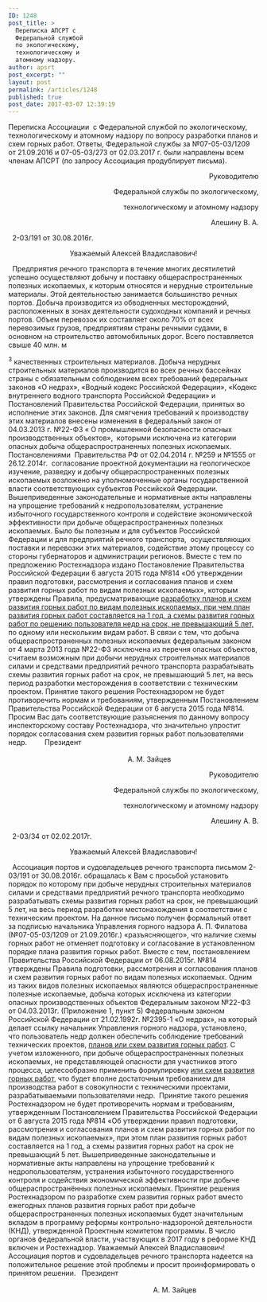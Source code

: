 ```yaml
---
ID: 1248
post_title: >
  Переписка АПСРТ с
  Федеральной службой
  по экологическому,
  технологическому и
  атомному надзору.
author: apsrt
post_excerpt: ""
layout: post
permalink: /articles/1248
published: true
post_date: 2017-03-07 12:39:19
---
```

Переписка Ассоциации  с Федеральной службой по экологическому, технологическому и атомному надзору по вопросу разработки планов и схем горных работ. Ответы, Федеральной службы за №07-05-03/1209 от 21.09.2016 и 07-05-03/273 от 02.03.2017 г. были направлены всем членам АПСРТ (по запросу Ассоциация продублирует письма).           <p style="text-align: right;">
  Руководителю
</p>

<p style="text-align: right;">
  Федеральной службы по экологическому,
</p>

<p style="text-align: right;">
  технологическому и атомному надзору
</p>

<p style="text-align: right;">
                                                                                                     Алешину В. А.
</p>   2-03/191 от 30.08.2016г.   

<p style="text-align: center;">
  Уважаемый Алексей Владиславович!
</p>   Предприятия речного транспорта в течение многих десятилетий успешно осуществляют добычу и поставку общераспространенных полезных ископаемых, к которым относятся и нерудные строительные материалы. Этой деятельностью занимается большинство речных портов. Добыча производится из обводненных месторождений, расположенных в зонах деятельности судоходных компаний и речных портов. Объем перевозок их составляет около 70% от всех перевозимых грузов, предприятиям страны речными судами, в основном на строительство автомобильных дорог. Всего поставляется свыше 40 млн. м

<sup>3</sup> качественных строительных материалов. Добыча нерудных строительных материалов производится во всех речных бассейнах страны с обязательным соблюдением всех требований федеральных законов «О недрах», «Водный кодекс Российской Федерации», «Кодекс внутреннего водного транспорта Российской Федерации» и Постановлений Правительства Российской Федерации, принятых во исполнение этих законов. Для смягчения требований к производству этих материалов внесены изменения в федеральный закон от 04.03.2013 г. №22-ФЗ « О промышленной безопасности опасных производственных объектов»,  которыми исключена из категории опасных добыча общераспространенных полезных ископаемых. Постановлениями  Правительства РФ от 02.04.2014 г. №259 и №1555 от 26.12.2014г.  согласование проектной документации на геологическое изучение, разведку и добычу общераспространенных полезных ископаемых возложено на уполномоченные органы государственной власти соответствующих субъектов Российской Федерации. Вышеприведенные законодательные и нормативные акты направлены на упрощение требований к недропользователям, устранение избыточного государственного контроля и содействие экономической эффективности при добыче общераспространенных полезных ископаемых. Было бы полезным и для субъектов Российской Федерации и для предприятий речного транспорта,  осуществляющих поставки и перевозки этих материалов, содействие этому процессу со стороны губернаторов и администрации регионов. Вместе с тем по предложению Ростехнадзора издано Постановление Правительства Российской Федерации 6 августа 2015 года №814 «Об утверждении правил подготовки, рассмотрения и согласования планов и схем развития горных работ по видам полезных ископаемых», которым утверждены Правила, предусматривающие <u>разработку планов и схем развития горных работ по видам полезных ископаемых, при чем план развития горных работ составляется на 1 год, а схемы развития горных работ по решению пользователя недр на срок, не превышающий 5 лет,</u> по одному или нескольким видам работ. В связи с тем, что добыча общераспространенных полезных ископаемых федеральным законом от 4 марта 2013 года №22-ФЗ исключена из перечня опасных объектов, считаем возможным при добычи нерудных строительных материалов силами и средствами предприятий речного транспорта разрабатывать схемы развития горных работ на срок, не превышающий 5 лет, на весь период разработки месторождения в соответствии с техническим проектом. Принятие такого решения Ростехнадзором не будет противоречить нормам и требованиям, утвержденным Постановлением Правительства Российской Федерации от 6 августа 2015 года №814. Просим Вас дать соответствующие разъяснения по данному вопросу инспекторскому составу Ростехнадзора, что значительно упростит порядок согласования схем развития горных работ пользователями недр.         Президент                                                                                                                                                                                                                                                                                        А. М. Зайцев   <p style="text-align: right;">
  Руководителю
</p>

<p style="text-align: right;">
   Федеральной службы по экологическому,
</p>

<p style="text-align: right;">
   технологическому и атомному надзору
</p>

<p style="text-align: right;">
                                                                                                       Алешину А. В.
</p>   2-03/34 от 02.02.2017г.   

<p style="text-align: center;">
  Уважаемый Алексей Владиславович!
</p>   Ассоциация портов и судовладельцев речного транспорта письмом 2-03/191 от 30.08.2016г. обращалась к Вам с просьбой установить порядок по которому при добыче нерудных строительных материалов силами и средствами предприятий речного транспорта необходимо разрабатывать схемы развития горных работ на срок, не превышающий 5 лет, на весь период разработки местонахождения в соответствии с техническим проектом. На данное письмо получен формальный ответ за подписью начальника Управления горного надзора А. П. Филатова (№07-05-03/1209 от 21.09.2016г.) «разъясняющего», что наличие схемы горных работ не отменяет подготовку и согласование в установленном порядке плана развития горных работ. Вместе с тем, постановлением Правительства Российской Федерации от 06.08.2015г. №814 утверждены Правила подготовки, рассмотрения и согласования планов и схем развития горных работ по видам полезных ископаемых. Одним из таких видов полезных ископаемых являются общераспространенные полезные ископаемые, добыча которых исключена из категории опасных производственных объектов Федеральным законом №22-ФЗ от 04.03.2013г. (Приложение 1, пункт 5) Федеральным законом Российской Федерации от 21.02.1992г. №2395-1 «О недрах», на который делает ссылку начальник Управления горного надзора, установлено, что пользователь недр должен обеспечить соблюдение требований технических проектов, <u>планов или схем развития горных работ</u>. С учетом изложенного, при добыче общераспространенных полезных ископаемых, не представляющей опасности для участников этого процесса, целесообразно применить формулировку <u>или схем развития горных работ</u>, что будет вполне достаточным требованием для производства работ в совокупности с техническими проектами, разрабатываемыми пользователями недр.  Принятие такого решения Ростехнадзором не будет противоречить нормам и требованиям, утвержденным Постановлением Правительства Российской Федерации от 6 августа 2015 года №814 «Об утверждении правил подготовки, рассмотрения и согласования планов и схем развития горных работ по видам полезных ископаемых», при этом план развития горных работ составляется на 1 год, а схемы развития горных работ на срок не превышающий 5 лет. Вышеприведенные законодательные и нормативные акты направлены на упрощение требований к недропользователям, устранения избыточного государственного контроля и содействия экономической эффективности при добыче общераспространённых полезных ископаемых. Принятие решения Ростехнадзором по разработке схем развития горных работ вместо ежегодных планов развития горных работ при добыче общераспространенных полезных ископаемых будет значительным вкладом в программу реформы контрольно-надзороной деятельности (КНД), утвержденной Проектным комитетом программы. В число органов федеральной власти, участвующих в 2017 году в реформе КНД включен и Ростехнадзор. Уважаемый Алексей Владиславович! Ассоциация портов и судовладельцев речного транспорта надеется на положительное решение этой проблемы и просит проинформировать о принятом решении.   Президент                                                                                                                                                                                                                                                                                 А. М. Зайцев  